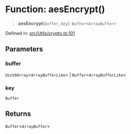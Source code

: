 # Function: aesEncrypt()

> **aesEncrypt**(`buffer`, `key`): `Buffer`\<`ArrayBuffer`\>

Defined in: [src/Utils/crypto.ts:101](https://github.com/Fokusdotid/Baileys/blob/039f28db78950e3bac7c407f144ea390dcdf207d/src/Utils/crypto.ts#L101)

## Parameters

### buffer

`Uint8Array`\<`ArrayBufferLike`\> | `Buffer`\<`ArrayBufferLike`\>

### key

`Buffer`

## Returns

`Buffer`\<`ArrayBuffer`\>
